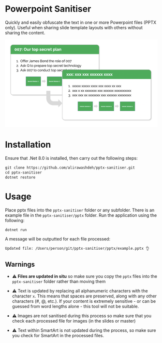 # Powerpoint Sanitiser

Quickly and easily obfuscate the text in one or more Powerpoint files (PPTX only). Useful when sharing slide template layouts with others without sharing the content.

![Diagram](/screenshot.png)

# Installation

Ensure that .Net 8.0 is installed, then carry out the following steps:

```
git clone https://github.com/alirawashdeh/pptx-sanitiser.git
cd pptx-sanitiser
dotnet restore
```

# Usage

Place pptx files into the ```pptx-sanitiser``` folder or any subfolder. There is an example file in the ```pptx-sanitiser/pptx``` folder.
Run the application using the following:

```
dotnet run
```

A message will be outputted for each file processed:

```
Updated file: /Users/person/git/pptx-sanitiser/pptx/example.pptx 👌
```

## Warnings

- :warning: **Files are updated in situ** so make sure you copy the ```pptx``` files into the ```pptx-sanitiser``` folder rather than moving them

- :warning: Text is updated by replacing all alphanumeric characters with the character ```x```. This means that spaces are preserved, along with any other characters (#, @, etc.). If your content is extremely sensitive - or can be guessed from word lengths alone - this tool will not be suitable.

- :warning: Images are not sanitised during this process so make sure that you check each processed file for images (in the slides or master)

- :warning: Text within SmartArt is not updated during the process, so make sure you check for SmartArt in the processed files.

